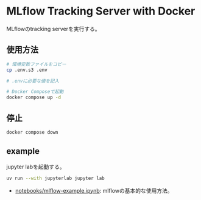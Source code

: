 # MLflow Tracking Server with Docker

MLflowのtracking serverを実行する。

## 使用方法

```bash
# 環境変数ファイルをコピー
cp .env.s3 .env

# .envに必要な値を記入

# Docker Composeで起動
docker compose up -d
```

## 停止

```bash
docker compose down
```

## example
jupyter labを起動する。

```bash
uv run --with jupyterlab jupyter lab
```

- [notebooks/mlflow-example.ipynb](./notebooks/mlflow-example.ipynb): mlflowの基本的な使用方法。
